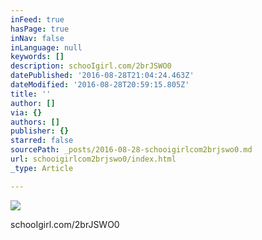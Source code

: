 ```yaml
---
inFeed: true
hasPage: true
inNav: false
inLanguage: null
keywords: []
description: schooIgirl.com/2brJSWO0
datePublished: '2016-08-28T21:04:24.463Z'
dateModified: '2016-08-28T20:59:15.805Z'
title: ''
author: []
via: {}
authors: []
publisher: {}
starred: false
sourcePath: _posts/2016-08-28-schooigirlcom2brjswo0.md
url: schooigirlcom2brjswo0/index.html
_type: Article

---
```

![](https://the-grid-user-content.s3-us-west-2.amazonaws.com/0c880208-08d0-4281-9e7e-b2704c6fabc6.jpg)

schooIgirl.com/2brJSWO0